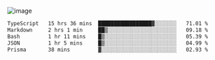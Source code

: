 ![image](https://github-profile-trophy.vercel.app/?username=CMOISDEAD&theme=oldie&row=1&no-frame=true&no-bg=true&margin-w=15&margin-h=15)
<!--START_SECTION:waka-->

```txt
TypeScript   15 hrs 36 mins  █████████████████▓░░░░░░░   71.01 %
Markdown     2 hrs 1 min     ██▒░░░░░░░░░░░░░░░░░░░░░░   09.18 %
Bash         1 hr 11 mins    █▒░░░░░░░░░░░░░░░░░░░░░░░   05.39 %
JSON         1 hr 5 mins     █▒░░░░░░░░░░░░░░░░░░░░░░░   04.99 %
Prisma       38 mins         ▓░░░░░░░░░░░░░░░░░░░░░░░░   02.93 %
```

<!--END_SECTION:waka--> 
